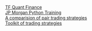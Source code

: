 [TF Quant Finance](https://github.com/google/tf-quant-finance) <br>
[JP Morgan Python Training](https://github.com/jpmorganchase/python-training) <br>
[A comparision of pair trading strategies](https://github.com/wywongbd/pairstrade-fyp-2019) <br>
[Toolkit of trading strategies](https://github.com/systematicinvestor/SIT)

